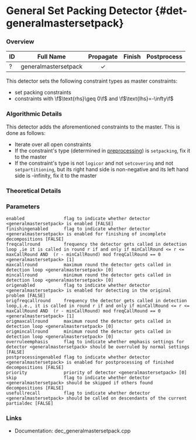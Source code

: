 # General Set Packing Detector {#det-generalmastersetpack}
### Overview

| ID |          Full Name          | Propagate | Finish | Postprocess |
|----|-----------------------------|:---------:|:------:|:-----------:|
| ?  | generalmastersetpack        | ✓ |   |   |  

This detector sets the following constraint types as master constraints:
- set packing constraints
- constraints with \f$\text{rhs}\geq 0\f$ and \f$\text{lhs}=-\infty\f$


### Algorithmic Details
This detector adds the aforementioned constraints to the master. This is done as follows:
* Iterate over all open constraints
 * If the constraint's type (determined in [preprocessing](#preprocessing)) is `setpacking`, fix it to the master
 * If the constraint's type is not `logicor` and not `setcovering` and not `setpartitioning`, but its right hand side is non-negative and its left hand side is -infinity, fix it to the master

### Theoretical Details

### Parameters

    enabled               flag to indicate whether detector <generalmastersetpack> is enabled [FALSE]
    finishingenabled      flag to indicate whether detector <generalmastersetpack> is enabled for finishing of incomplete decompositions [FALSE]
    freqcallround         frequency the detector gets called in detection loop ,ie it is called in round r if and only if minCallRound <= r <= maxCallRound AND  (r - minCallRound) mod freqCallRound == 0 <generalmastersetpack> [1]
    maxcallround          maximum round the detector gets called in detection loop <generalmastersetpack> [0]
    mincallround          minimum round the detector gets called in detection loop <generalmastersetpack> [0]
    origenabled           flag to indicate whether detector <generalmastersetpack> is enabled for detecting in the original problem [FALSE]
    origfreqcallround     frequency the detector gets called in detection loop,i.e., it is called in round r if and only if minCallRound <= r <= maxCallRound AND  (r - minCallRound) mod freqCallRound == 0 <generalmastersetpack> [1]
    origmaxcallround      maximum round the detector gets called in detection loop <generalmastersetpack> [0]
    origmincallround      minimum round the detector gets called in detection loop <generalmastersetpack> [0]
    overruleemphasis      flag to indicate whether emphasis settings for detector <generalmastersetpack> should be overruled by normal settings [FALSE]
    postprocessingenabled flag to indicate whether detector <generalmastersetpack> is enabled for postprocessing of finished decompositions [FALSE]
    priority              priority of detector <generalmastersetpack> [0]
    skip                  flag to indicate whether detector <generalmastersetpack> should be skipped if others found decompositions [FALSE]
    usefullrecall         flag to indicate whether detector <generalmastersetpack> should be called on descendants of the current partialdec [FALSE]


### Links
 * Documentation: dec_generalmastersetpack.cpp
